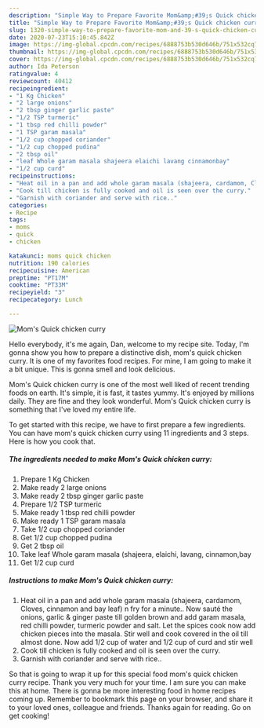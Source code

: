 ```yaml
---
description: "Simple Way to Prepare Favorite Mom&amp;#39;s Quick chicken curry"
title: "Simple Way to Prepare Favorite Mom&amp;#39;s Quick chicken curry"
slug: 1320-simple-way-to-prepare-favorite-mom-and-39-s-quick-chicken-curry
date: 2020-07-23T15:10:45.842Z
image: https://img-global.cpcdn.com/recipes/6888753b530d646b/751x532cq70/moms-quick-chicken-curry-recipe-main-photo.jpg
thumbnail: https://img-global.cpcdn.com/recipes/6888753b530d646b/751x532cq70/moms-quick-chicken-curry-recipe-main-photo.jpg
cover: https://img-global.cpcdn.com/recipes/6888753b530d646b/751x532cq70/moms-quick-chicken-curry-recipe-main-photo.jpg
author: Ida Peterson
ratingvalue: 4
reviewcount: 40412
recipeingredient:
- "1 Kg Chicken"
- "2 large onions"
- "2 tbsp ginger garlic paste"
- "1/2 TSP turmeric"
- "1 tbsp red chilli powder"
- "1 TSP garam masala"
- "1/2 cup chopped coriander"
- "1/2 cup chopped pudina"
- "2 tbsp oil"
- "leaf Whole garam masala shajeera elaichi lavang cinnamonbay"
- "1/2 cup curd"
recipeinstructions:
- "Heat oil in a pan and add whole garam masala (shajeera, cardamom, Cloves, cinnamon and bay leaf) n fry for a minute.. Now sauté the onions, garlic &amp; ginger paste till golden brown and add garam masala, red chilli powder, turmeric powder and salt. Let the spices cook now add chicken pieces into the masala. Stir well and cook covered in the oil till almost done. Now add 1/2 cup of water and 1/2 cup of curd and stir well"
- "Cook till chicken is fully cooked and oil is seen over the curry."
- "Garnish with coriander and serve with rice.."
categories:
- Recipe
tags:
- moms
- quick
- chicken

katakunci: moms quick chicken 
nutrition: 190 calories
recipecuisine: American
preptime: "PT17M"
cooktime: "PT33M"
recipeyield: "3"
recipecategory: Lunch

---
```



![Mom&#39;s Quick chicken curry](https://img-global.cpcdn.com/recipes/6888753b530d646b/751x532cq70/moms-quick-chicken-curry-recipe-main-photo.jpg)

Hello everybody, it's me again, Dan, welcome to my recipe site. Today, I'm gonna show you how to prepare a distinctive dish, mom&#39;s quick chicken curry. It is one of my favorites food recipes. For mine, I am going to make it a bit unique. This is gonna smell and look delicious.



Mom&#39;s Quick chicken curry is one of the most well liked of recent trending foods on earth. It's simple, it is fast, it tastes yummy. It's enjoyed by millions daily. They are fine and they look wonderful. Mom&#39;s Quick chicken curry is something that I've loved my entire life.


To get started with this recipe, we have to first prepare a few ingredients. You can have mom&#39;s quick chicken curry using 11 ingredients and 3 steps. Here is how you cook that.

<!--inarticleads1-->

##### The ingredients needed to make Mom&#39;s Quick chicken curry:

1. Prepare 1 Kg Chicken
1. Make ready 2 large onions
1. Make ready 2 tbsp ginger garlic paste
1. Prepare 1/2 TSP turmeric
1. Make ready 1 tbsp red chilli powder
1. Make ready 1 TSP garam masala
1. Take 1/2 cup chopped coriander
1. Get 1/2 cup chopped pudina
1. Get 2 tbsp oil
1. Take leaf Whole garam masala (shajeera, elaichi, lavang, cinnamon,bay
1. Get 1/2 cup curd




<!--inarticleads2-->

##### Instructions to make Mom&#39;s Quick chicken curry:

1. Heat oil in a pan and add whole garam masala (shajeera, cardamom, Cloves, cinnamon and bay leaf) n fry for a minute.. Now sauté the onions, garlic &amp; ginger paste till golden brown and add garam masala, red chilli powder, turmeric powder and salt. Let the spices cook now add chicken pieces into the masala. Stir well and cook covered in the oil till almost done. Now add 1/2 cup of water and 1/2 cup of curd and stir well
1. Cook till chicken is fully cooked and oil is seen over the curry.
1. Garnish with coriander and serve with rice..




So that is going to wrap it up for this special food mom&#39;s quick chicken curry recipe. Thank you very much for your time. I am sure you can make this at home. There is gonna be more interesting food in home recipes coming up. Remember to bookmark this page on your browser, and share it to your loved ones, colleague and friends. Thanks again for reading. Go on get cooking!
